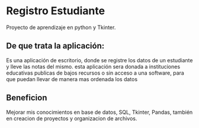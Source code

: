 # Registro Estudiante
Proyecto de aprendizaje en python y Tkinter.

## De que trata la aplicación:

Es una aplicación de escritorio, donde se registre los datos de un estudiante y lleve las notas del mismo. 
esta aplicación sera donada a instituciones educativas publicas de bajos recursos o sin acceso a una software, para que puedan llevar de manera mas ordenada los datos 

## Beneficion

Mejorar mis conocimientos en base de datos, SQL, Tkinter, Pandas, también en creacion de proyectos y organizacion de archivos.
